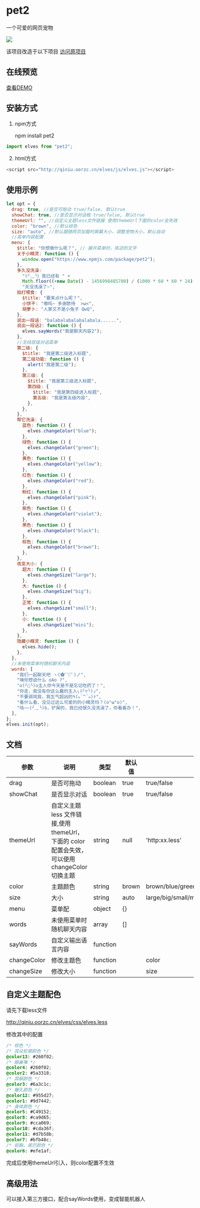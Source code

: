 # pet2

一个可爱的网页宠物

![](https://cdn.jsdelivr.net/gh/oorzc/public_img@main/img/2022/08/04/20220804172622.gif)

该项目改造于以下项目
[访问原项目](https://github.com/shalldie/chuncai)

## 在线预览

[查看DEMO](https://oorzc.github.io/pet2/)

## 安装方式

1. npm方式

   npm install pet2

```js
import elves from "pet2";
```

2. html方式

```js
<script src="http://qiniu.oorzc.cn/elves/js/elves.js"></script>
```

## 使用示例

```js
let opt = {
  drag: true, //是否可拖动 true/false, 默认true
  showChat: true, //是否显示对话框 true/false, 默认true
  themeUrl: "", //自定义主题less文件链接 使用themeUrl下面的color会失效
  color: "brown", //默认棕色
  size: "auto", //默认跟随网页加载时屏幕大小，调整宠物大小，默认自动
  //菜单内容配置
  menu: {
    $title: "你想做什么呢？", // 展开菜单时，陈述的文字
    关于小精灵: function () {
      window.open("https://www.npmjs.com/package/pet2");
    },
    多久没洗澡:
      "(╯﹏╰）我已经有 " +
      Math.floor((+new Date() - 1456998485780) / (1000 * 60 * 60 * 24)) +
      "天没洗澡了~",
    拍打喂食: {
      $title: "要来点什么呢？",
      小饼干: "嗷呜~ 多谢款待  >ω<",
      胡萝卜: "人家又不是小兔子 QwQ",
    },
    说出一段话: "balabalabalabalabala......",
    说出一段话2: function () {
      elves.sayWords("我是聊天内容2");
    },
    //无线层级对话菜单
    第二级: {
      $title: "我是第二级进入标题",
      第二级功能: function () {
        alert("我是第二级");
      },
      第三级: {
        $title: "我是第三级进入标题",
        第四级: {
          $title: "我是第四级进入标题",
          第五级: "我是第五级内容",
        },
      },
    },
    帮它洗澡: {
      蓝色: function () {
        elves.changeColor("blue");
      },
      绿色: function () {
        elves.changeColor("green");
      },
      黄色: function () {
        elves.changeColor("yellow");
      },
      红色: function () {
        elves.changeColor("red");
      },
      粉红: function () {
        elves.changeColor("pink");
      },
      紫色: function () {
        elves.changeColor("violet");
      },
      黑色: function () {
        elves.changeColor("black");
      },
      棕色: function () {
        elves.changeColor("brown");
      },
    },
    改变大小: {
      超大: function () {
        elves.changeSize("large");
      },
      大: function () {
        elves.changeSize("big");
      },
      正常: function () {
        elves.changeSize("small");
      },
      小: function () {
        elves.changeSize("mini");
      },
    },
    隐藏小精灵: function () {
      elves.hide();
    },
  },
  //未使用菜单时随机聊天内容
  words: [
    "我们一起聊天吧 ヽ(✿ﾟ▽ﾟ)ノ",
    "咦你想说什么 oAo ?",
    "o(╯□╰)o主人你今天是不是忘记吃药了！",
    "你走，我没有你这么蠢的主人╮(╯▽╰)╭",
    "不要调戏我，我生气超凶的٩(๑`^´๑)۶",
    "看什么看，没见过这么可爱的的小精灵吗？(o°ω°o)",
    "咕~~(╯﹏╰)b，铲屎的，我已经很久没洗澡了，你看着办！",
  ],
};
elves.init(opt);
```

## 文档

| 参数     | 说明    | 类型   | 默认值 | 可选值    |
---|---|---|---|---
| drag     | 是否可拖动    | boolean | true   | true/false |
| showChat | 是否显示对话 | boolean | true   | true/false       |
| themeUrl | 自定义主题 less 文件链接,使用 themeUrl，下面的 color 配置会失效，可以使用changeColor切换主题 | string  | null   | 'http:xx.less'    |
| color    | 主题颜色  | string  | brown  | brown/blue/green/yellow/red/pink/violet/black/brown |
| size    | 大小  | string  | auto   | large/big/small/mini |
| menu     | 菜单配   | object  | {}     |
| words    | 未使用菜单时随机聊天内容        | array   | []     |
| sayWords    | 自定义输出语言内容      | function   |     |
| changeColor    | 修改主题色    | function   |     | color
| changeSize    | 修改大小    | function   |     | size

## 自定义主题配色

请先下载less文件

http://qiniu.oorzc.cn/elves/css/elves.less

修改其中的配置
```css
/* 棕色 */
/* 耳朵轮廓颜色 */
@color13: #260f02;
/* 眼鼻嘴 */
@color4: #260f02;
@color2: #5a3318;
/* 耳蜗颜色 */
@color3: #6a3c1c;
/* 瞳孔颜色 */
@color12: #955d27;
@color1: #9d7442;
/* 身体颜色 */
@color5: #C49152;
@color8: #ca9d65;
@color9: #cca069;
@color10: #cda36f;
@color11: #d7b58b;
@color7: #bfb48c;
/* 前胸，尾巴颜色 */
@color6: #efe1af;
```

完成后使用themeUrl引入，则color配置不生效


## 高级用法

可以接入第三方接口，配合sayWords使用，变成智能机器人






